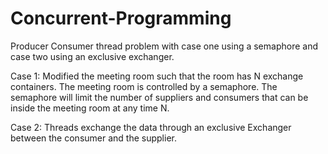 # Concurrent-Programming
Producer Consumer thread problem with case one using a semaphore and case two using an exclusive exchanger.

Case 1: Modified the meeting room such that the room has N exchange containers. The meeting room is controlled by a semaphore. 
The semaphore will limit the number of suppliers and consumers that can be inside the meeting room at any time N.

Case 2: Threads exchange the data through an exclusive Exchanger between the consumer and the supplier.
